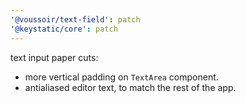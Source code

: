 ```yaml
---
'@voussoir/text-field': patch
'@keystatic/core': patch
---
```


text input paper cuts:
- more vertical padding on `TextArea` component.
- antialiased editor text, to match the rest of the app.
